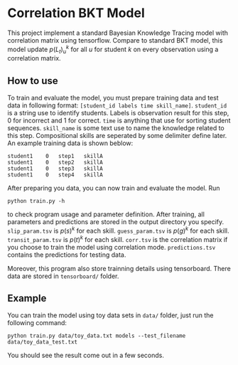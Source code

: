 # Correlation BKT Model

This project implement a standard Bayesian Knowledge Tracing model with correlation matrix using tensorflow. Compare to standard BKT model, this model update $p(L_t)^k_u$ for all $u$ for student $k$ on every observation using a correlation matrix.

## How to use

To train and evaluate the model, you must prepare training data and test data in following format: `[student_id labels time skill_name]`. `student_id` is a string use to identify students. Labels is observation result for this step, 0 for incorrect and 1 for correct. `time` is anything that use for sorting student sequences. `skill_name` is some text use to name the knowledge related to this step. Compositional skills are seperated by some delimiter define later. An example training data is shown beblow:

```
student1	0	step1	skillA
student1	0	step2	skillA
student1	0	step3	skillA
student1	0	step4	skillA
```

After preparing you data, you can now train and evaluate the model. Run

```python train.py -h ```

to check program usage and parameter definition. After training, all parameters and predictions are stored in the output directory you specify. `slip_param.tsv` is $p(s)^k$ for each skill. `guess_param.tsv` is $p(g)^k$ for each skill. `transit_param.tsv` is $p(t)^k$ for each skill. `corr.tsv` is the correlation matrix if you choose to train the model using correlation mode. `predictions.tsv` contains the predictions for testing data. 

Moreover, this program also store trainning details using tensorboard. There data are stored in `tensorboard/` folder.

## Example

You can train the model using toy data sets in `data/` folder, just run the following command:

```
python train.py data/toy_data.txt models --test_filename data/toy_data_test.txt
```

You should see the result come out in a few seconds.